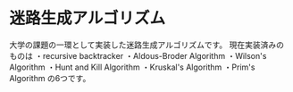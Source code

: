 # 迷路生成アルゴリズム
大学の課題の一環として実装した迷路生成アルゴリズムです。
現在実装済みのものは
・recursive backtracker
・Aldous-Broder Algorithm
・Wilson's Algorithm
・Hunt and Kill Algorithm
・Kruskal's Algorithm
・Prim's Algorithm
の6つです。
